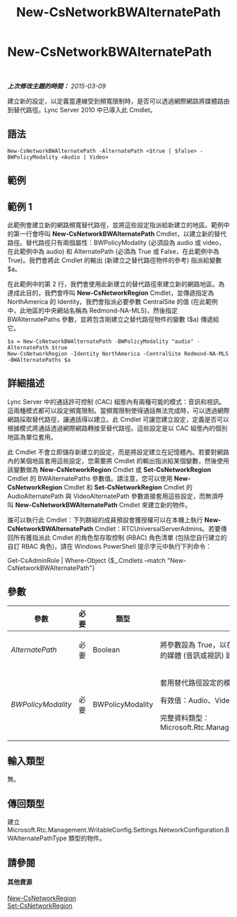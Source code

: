 ﻿---
title: New-CsNetworkBWAlternatePath
TOCTitle: New-CsNetworkBWAlternatePath
ms:assetid: 9017378e-4583-42bc-9572-aa8e9571cfe3
ms:mtpsurl: https://technet.microsoft.com/zh-tw/library/Gg398732(v=OCS.15)
ms:contentKeyID: 49291650
ms.date: 08/10/2015
mtps_version: v=OCS.15
ms.translationtype: HT
---

# New-CsNetworkBWAlternatePath

 

_**上次修改主題的時間：** 2015-03-09_

建立新的設定，以定義當連線受到頻寬限制時，是否可以透過網際網路將媒體路由到替代路徑。Lync Server 2010 中已導入此 Cmdlet。

## 語法

    New-CsNetworkBWAlternatePath -AlternatePath <$true | $false> -BWPolicyModality <Audio | Video>

## 範例

## 範例 1

此範例會建立新的網路頻寬替代路徑，並將這些設定指派給新建立的地區。範例中的第一行會呼叫 **New-CsNetworkBWAlternatePath** Cmdlet，以建立新的替代路徑。替代路徑只有兩個屬性：BWPolicyModality (必須設為 audio 或 video，在此範例中為 audio) 和 AlternatePath (必須為 True 或 False，在此範例中為 True)。我們會將此 Cmdlet 的輸出 (新建立之替代路徑物件的參考) 指派給變數 $a。

在此範例中的第 2 行，我們會使用此新建立的替代路徑來建立新的網路地區。為達成此目的，我們會呼叫 **New-CsNetworkRegion** Cmdlet，並傳遞指定為 NorthAmerica 的 Identity。我們會指派必要參數 CentralSite 的值 (在此範例中，此地區的中央網站名稱為 Redmond-NA-MLS)，然後指定 BWAlternatePaths 參數，並將包含剛建立之替代路徑物件的變數 ($a) 傳遞給它。

    $a = New-CsNetworkBWAlternatePath -BWPolicyModality "audio" -AlternatePath $true
    New-CsNetworkRegion -Identity NorthAmerica -CentralSite Redmond-NA-MLS -BWAlternatePaths $a

## 詳細描述

Lync Server 中的通話許可控制 (CAC) 組態內有兩種可能的模式：音訊和視訊。這兩種模式都可以設定頻寬限制。當頻寬限制使得通話無法完成時，可以透過網際網路採取替代路徑，讓通話得以建立。此 Cmdlet 可讓您建立設定，定義是否可以根據模式將通話透過網際網路轉接至替代路徑。這些設定是以 CAC 組態內的個別地區為單位套用。

此 Cmdlet 不會立即儲存新建立的設定，而是將設定建立在記憶體內。若要對網路內的某個地區套用這些設定，您需要將 Cmdlet 的輸出指派給某個變數，然後使用該變數做為 **New-CsNetworkRegion** Cmdlet 或 **Set-CsNetworkRegion** Cmdlet 的 BWAlternatePaths 參數值。請注意，您可以使用 **New-CsNetworkRegion** Cmdlet 和 **Set-CsNetworkRegion** Cmdlet 的 AudioAlternatePath 與 VideoAlternatePath 參數直接套用這些設定，而無須呼叫 **New-CsNetworkBWAlternatePath** Cmdlet 來建立新的物件。

誰可以執行此 Cmdlet：下列群組的成員預設會獲授權可以在本機上執行 **New-CsNetworkBWAlternatePath** Cmdlet：RTCUniversalServerAdmins。若要傳回所有獲指派此 Cmdlet 的角色型存取控制 (RBAC) 角色清單 (包括您自行建立的自訂 RBAC 角色)，請在 Windows PowerShell 提示字元中執行下列命令：

Get-CsAdminRole | Where-Object {$\_.Cmdlets –match "New-CsNetworkBWAlternatePath"}

## 參數


<table>
<colgroup>
<col style="width: 25%" />
<col style="width: 25%" />
<col style="width: 25%" />
<col style="width: 25%" />
</colgroup>
<thead>
<tr class="header">
<th>參數</th>
<th>必要</th>
<th>類型</th>
<th>說明</th>
</tr>
</thead>
<tbody>
<tr class="odd">
<td><p><em>AlternatePath</em></p></td>
<td><p>必要</p></td>
<td><p>Boolean</p></td>
<td><p>將參數設為 True，以在主要路徑無法提供適當的頻寬時，讓以 BWPolicyModality 參數所指定模式的媒體 (音訊或視訊) 建立的通話能夠轉接經替代路徑。</p></td>
</tr>
<tr class="even">
<td><p><em>BWPolicyModality</em></p></td>
<td><p>必要</p></td>
<td><p>BWPolicyModality</p></td>
<td><p>套用替代路徑設定的模式。</p>
<p>有效值：Audio、Video</p>
<p>完整資料類型：Microsoft.Rtc.Management.WritableConfig.Settings.NetworkConfiguration.BWPolicyModality</p></td>
</tr>
</tbody>
</table>


## 輸入類型

無。

## 傳回類型

建立 Microsoft.Rtc.Management.WritableConfig.Settings.NetworkConfiguration.BWAlternatePathType 類型的物件。

## 請參閱

#### 其他資源

[New-CsNetworkRegion](new-csnetworkregion.md)  
[Set-CsNetworkRegion](set-csnetworkregion.md)

